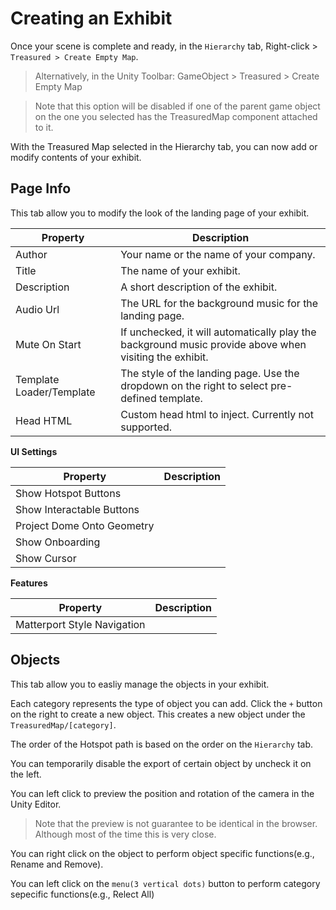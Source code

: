 # Creating an Exhibit

Once your scene is complete and ready, in the `Hierarchy` tab, Right-click > `Treasured > Create Empty Map`. 
> Alternatively, in the Unity Toolbar: GameObject > Treasured > Create Empty Map

> Note that this option will be disabled if one of the parent game object on the one you selected has the TreasuredMap component attached to it.

With the Treasured Map selected in the Hierarchy tab, you can now add or modify contents of your exhibit.

## Page Info

This tab allow you to modify the look of the landing page of your exhibit.

|Property       |Description|
|-              |-|
|Author         |Your name or the name of your company.|
|Title          |The name of your exhibit.|
|Description    |A short description of the exhibit.|
|Audio Url      |The URL for the background music for the landing page.|
|Mute On Start  | If unchecked, it will automatically play the background music provide above when visiting the exhibit.|
|Template Loader/Template| The style of the landing page. Use the dropdown on the right to select pre-defined template.|
|Head HTML|Custom head html to inject. Currently not supported.|

**UI Settings**

|Property   |Description|
|-|-|
|Show Hotspot Buttons||
|Show Interactable Buttons||
|Project Dome Onto Geometry||
|Show Onboarding||
|Show Cursor||

**Features**

|Property|Description|
|-|-|
|Matterport Style Navigation||

## Objects

This tab allow you to easliy manage the objects in your exhibit.

Each category represents the type of object you can add. Click the `+` button on the right to create a new object. This creates a new object under the `TreasuredMap/[category]`.

The order of the Hotspot path is based on the order on the `Hierarchy` tab.

You can temporarily disable the export of certain object by uncheck it on the left.

You can left click to preview the position and rotation of the camera in the Unity Editor.
> Note that the preview is not guarantee to be identical in the browser. Although most of the time this is very close.

You can right click on the object to perform object specific functions(e.g., Rename and Remove).

You can left click on the `menu(3 vertical dots)` button to perform category sepecific functions(e.g., Relect All)